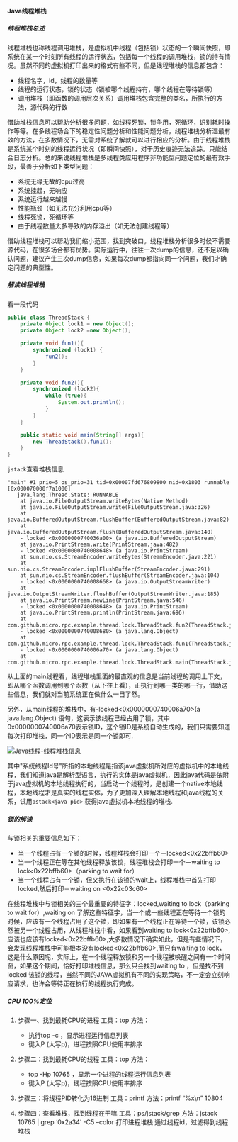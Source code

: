 #### Java线程堆栈

##### 线程堆栈总述

线程堆栈也称线程调用堆栈，是虚拟机中线程（包括锁）状态的一个瞬间快照，即系统在某一个时刻所有线程的运行状态，包括每一个线程的调用堆栈，锁的持有情况。虽然不同的虚拟机打印出来的格式有些不同，但是线程堆栈的信息都包含：

- 线程名字，id，线程的数量等
- 线程的运行状态，锁的状态（锁被哪个线程持有，哪个线程在等待锁等）
- 调用堆栈（即函数的调用层次关系）调用堆栈包含完整的类名，所执行的方法，源代码的行数

借助堆栈信息可以帮助分析很多问题，如线程死锁，锁争用，死循环，识别耗时操作等等。在多线程场合下的稳定性问题分析和性能问题分析，线程堆栈分析湿最有效的方法，在多数情况下，无需对系统了解就可以进行相应的分析。由于线程堆栈是系统某个时刻的线程运行状况（即瞬间快照），对于历史痕迹无法追踪。只能结合日志分析。总的来说线程堆栈是多线程类应用程序非功能型问题定位的最有效手段，最善于分析如下类型问题：

- 系统无缘无故的cpu过高
- 系统挂起，无响应
- 系统运行越来越慢
- 性能瓶颈（如无法充分利用cpu等）
- 线程死锁，死循环等
- 由于线程数量太多导致的内存溢出（如无法创建线程等）

借助线程堆栈可以帮助我们缩小范围，找到突破口。线程堆栈分析很多时候不需要源代码，在很多场合都有优势。实际运行中，往往一次dump的信息，还不足以确认问题，建议产生三次dump信息，如果每次dump都指向同一个问题，我们才确定问题的典型性。



##### 解读线程堆栈

看一段代码

```java
public class ThreadStack {
    private Object lock1 = new Object();
    private Object lock2 =new Object();

    private void fun1(){
        synchronized (lock1) {
            fun2();
        }
    }

    private void fun2(){
        synchronized (lock2){
            while (true){
                System.out.println();
            }
        }
    }

    public static void main(String[] args){
        new ThreadStack().fun1();
    }
}
```

`jstack`查看堆栈信息

```
"main" #1 prio=5 os_prio=31 tid=0x00007fd676809800 nid=0x1803 runnable [0x000070000f7a1000]
   java.lang.Thread.State: RUNNABLE
	at java.io.FileOutputStream.writeBytes(Native Method)
	at java.io.FileOutputStream.write(FileOutputStream.java:326)
	at java.io.BufferedOutputStream.flushBuffer(BufferedOutputStream.java:82)
	at java.io.BufferedOutputStream.flush(BufferedOutputStream.java:140)
	- locked <0x0000000740036a00> (a java.io.BufferedOutputStream)
	at java.io.PrintStream.write(PrintStream.java:482)
	- locked <0x0000000740008648> (a java.io.PrintStream)
	at sun.nio.cs.StreamEncoder.writeBytes(StreamEncoder.java:221)
	at sun.nio.cs.StreamEncoder.implFlushBuffer(StreamEncoder.java:291)
	at sun.nio.cs.StreamEncoder.flushBuffer(StreamEncoder.java:104)
	- locked <0x0000000740008668> (a java.io.OutputStreamWriter)
	at java.io.OutputStreamWriter.flushBuffer(OutputStreamWriter.java:185)
	at java.io.PrintStream.newLine(PrintStream.java:546)
	- locked <0x0000000740008648> (a java.io.PrintStream)
	at java.io.PrintStream.println(PrintStream.java:696)
	at com.github.micro.rpc.example.thread.lock.ThreadStack.fun2(ThreadStack.java:22)
	- locked <0x0000000740008680> (a java.lang.Object)
	at com.github.micro.rpc.example.thread.lock.ThreadStack.fun1(ThreadStack.java:15)
	- locked <0x0000000740006a70> (a java.lang.Object)
	at com.github.micro.rpc.example.thread.lock.ThreadStack.main(ThreadStack.java:28)
```

从上面的main线程看，线程堆栈里面的最直观的信息是当前线程的调用上下文，即从哪个函数调用到哪个函数（从下往上看），正执行到哪一类的哪一行，借助这些信息，我们就对当前系统正在做什么一目了然。

另外，从main线程的堆栈中，有-locked<0x0000000740006a70>(a java.lang.Object) 语句，这表示该线程已经占用了锁，其中0x0000000740006a70表示锁ID，这个锁ID是系统自动生成的，我们只需要知道每次打印堆栈，同一个ID表示是同一个锁即可.

![Java线程-线程堆栈信息](/Users/longhairen/Documents/geek_time/线程/Java线程-线程堆栈信息.svg)

其中"系统线程Id号"所指的本地线程是指该java虚拟机所对应的虚拟机中的本地线程，我们知道java是解析型语言，执行的实体是java虚拟机，因此java代码是依附于java虚拟机的本地线程执行的，当启动一个线程时，是创建一个native本地线程，本地线程才是真实的线程实体，为了更加深入理解本地线程和java线程的关系，试用`pstack<java pid>` 获得java虚拟机本地线程的堆栈.



##### 锁的解读

与锁相关的重要信息如下：

- 当一个线程占有一个锁的时候，线程堆栈会打印一个－locked<0x22bffb60>
- 当一个线程正在等在其他线程释放该锁，线程堆栈会打印一个－waiting to lock<0x22bffb60>（parking to wait for）
- 当一个线程占有一个锁，但又执行在该锁的wait上，线程堆栈中首先打印locked,然后打印－waiting on <0x22c03c60>

在线程堆栈中与锁相关的三个最重要的特征字：locked,waiting to lock（parking to wait for）,waiting on 了解这些特征字，当一个或一些线程正在等待一个锁的时候，应该有一个线程占用了这个锁，即如果有一个线程正在等待一个锁，该锁必然被另一个线程占用，从线程堆栈中看，如果看到waiting to lock<0x22bffb60>,应该也应该有locked<0x22bffb60>,大多数情况下确实如此，但是有些情况下，会发现线程堆栈中可能根本没有locked<0x22bffb60>,而只有waiting to lock，这是什么原因呢，实际上，在一个线程释放锁和另一个线程被唤醒之间有一个时间窗，如果这个期间，恰好打印堆栈信息，那么只会找到waiting to ，但是找不到locked 该锁的线程，当然不同的JAVA虚拟机有不同的实现策略，不一定会立刻响应请求，也许会等待正在执行的线程执行完成。



##### CPU 100%定位

1. 步骤一、找到最耗CPU的进程 
   工具：top 
   方法：
   - 执行top -c ，显示进程运行信息列表
   - 键入P (大写p)，进程按照CPU使用率排序

2. 步骤二：找到最耗CPU的线程 
   工具：top 
   方法：
   - top -Hp 10765 ，显示一个进程的线程运行信息列表
   - 键入P (大写p)，线程按照CPU使用率排序

3. 步骤三：将线程PID转化为16进制 
   工具：printf 
   方法：printf “%x\n” 10804

4. 步骤四：查看堆栈，找到线程在干嘛 
   工具：ps/jstack/grep 
   方法：jstack 10765 | grep ‘0x2a34’ -C5 –color 
   打印进程堆栈 
   通过线程id，过滤得到线程堆栈







